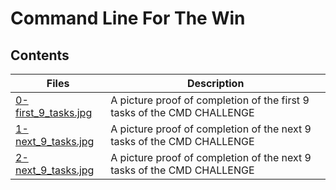 # Command Line For The Win


## Contents

Files | Description
----- | -----------
[0-first_9_tasks.jpg](./0-first_9_tasks.jpg) | A picture proof of completion of the first 9 tasks of the CMD CHALLENGE
[1-next_9_tasks.jpg](./1-next_9_tasks.jpg) | A picture proof of completion of the next 9 tasks of the CMD CHALLENGE
[2-next_9_tasks.jpg](./2-next_9_tasks.jpg) | A picture proof of completion of the next 9 tasks of the CMD CHALLENGE
